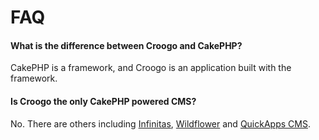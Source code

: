 # FAQ

#### What is the difference between Croogo and CakePHP?

CakePHP is a framework, and Croogo is an application built with the framework.

#### Is Croogo the only CakePHP powered CMS?

No. There are others including [Infinitas](http://infinitas-cms.org),
[Wildflower](http://wf.klevo.sk) and
[QuickApps CMS](http://github.com/QuickAppsCMS/QuickApps-CMS).